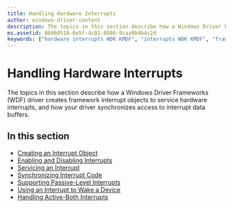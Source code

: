 ```yaml
---
title: Handling Hardware Interrupts
author: windows-driver-content
description: The topics in this section describe how a Windows Driver Frameworks (WDF) driver creates framework interrupt objects to service hardware interrupts, and how your driver synchronizes access to interrupt data buffers.
ms.assetid: 08460510-6e5f-4c02-8086-9caa9b4b4c2d
keywords: ["hardware interrupts WDK KMDF", "interrupts WDK KMDF", "framework-based drivers WDK KMDF , hardware interrupts", "kernel-mode drivers WDK KMDF , hardware interrupts", "KMDF WDK , hardware interrupts", "Kernel-Mode Driver Framework WDK , hardware interrupts", "framework objects WDK KMDF , interrupt objects", "interrupt objects WDK KMDF"]
---
```


# Handling Hardware Interrupts


The topics in this section describe how a Windows Driver Frameworks (WDF) driver creates framework interrupt objects to service hardware interrupts, and how your driver synchronizes access to interrupt data buffers.

## <a href="" id="ddk-handling-hardware-interrupts-df"></a>


## In this section


-   [Creating an Interrupt Object](creating-an-interrupt-object.md)
-   [Enabling and Disabling Interrupts](enabling-and-disabling-interrupts.md)
-   [Servicing an Interrupt](servicing-an-interrupt.md)
-   [Synchronizing Interrupt Code](synchronizing-interrupt-code.md)
-   [Supporting Passive-Level Interrupts](supporting-passive-level-interrupts.md)
-   [Using an Interrupt to Wake a Device](using-an-interrupt-to-wake-a-device.md)
-   [Handling Active-Both Interrupts](handling-active-both-interrupts.md)

 

 





